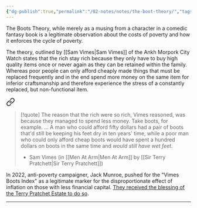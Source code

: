 ```yaml
---
{"dg-publish":true,"permalink":"/02-notes/notes/the-boot-theory/","tags":["Notes/Atomic"],"created":"2024-02-03T10:57:18.000-04:00","updated":"2024-05-02T14:51:31.019-03:00"}
---
```


The Boots Theory, while merely as a musing from a character in a comedic fantasy book is a legitimate observation about the costs of poverty and how it enforces the cycle of poverty. 

The theory, outlined by [[Sam Vimes\|Sam Vimes]] of the Ankh Morpork City Watch states that the rich stay rich because they only have to buy high quality items once or never again as they can be retained within the family. Whereas poor people can only afford cheaply made things that must be replaced frequently and in the end spend more money on the same item for inferior craftsmanship and therefore experience the stress of a constantly replaced, but non-functional item. 


<div class="transclusion internal-embed is-loaded"><a class="markdown-embed-link" href="/04-sources/the-sam-vimes-boot-theory-of-socioeconomic-unfairness/" aria-label="Open link"><svg xmlns="http://www.w3.org/2000/svg" width="24" height="24" viewBox="0 0 24 24" fill="none" stroke="currentColor" stroke-width="2" stroke-linecap="round" stroke-linejoin="round" class="svg-icon lucide-link"><path d="M10 13a5 5 0 0 0 7.54.54l3-3a5 5 0 0 0-7.07-7.07l-1.72 1.71"></path><path d="M14 11a5 5 0 0 0-7.54-.54l-3 3a5 5 0 0 0 7.07 7.07l1.71-1.71"></path></svg></a><div class="markdown-embed">




>[!quote] The reason that the rich were so rich, Vimes reasoned, was because they managed to spend less money. Take boots, for example. ... A man who could afford fifty dollars had a pair of boots that'd still be keeping his feet dry in ten years' time, while a poor man who could only afford cheap boots would have spent a hundred dollars on boots in the same time and _would still have wet feet_.
>- Sam Vimes (in [[Men At Arm\|Men At Arm]] by [[Sir Terry Pratchett\|Sir Terry Pratchett]])





</div></div>


In 2022, anti-poverty campaigner, Jack Munroe, pushed for the "Vimes Boots Index" as a legitimate marker for the disproportionate effect of inflation on those with less financial capital. [They received the blessing of the Terry Pratchet Estate to do so](https://www.theguardian.com/books/2022/jan/26/terry-pratchett-jack-monroe-vimes-boots-poverty-index).

---
